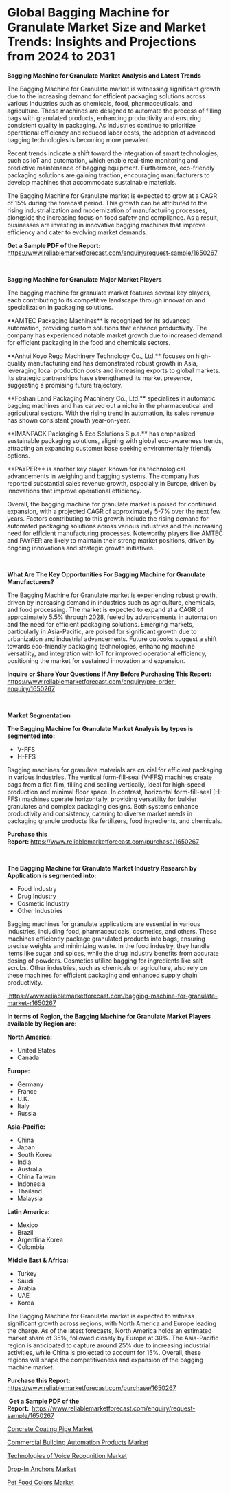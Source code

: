 <p><h1>Global Bagging Machine for Granulate Market Size and Market Trends: Insights and Projections from 2024 to 2031</h1></p><p><strong>Bagging Machine for Granulate Market Analysis and Latest Trends</strong></p>
<p><p>The Bagging Machine for Granulate market is witnessing significant growth due to the increasing demand for efficient packaging solutions across various industries such as chemicals, food, pharmaceuticals, and agriculture. These machines are designed to automate the process of filling bags with granulated products, enhancing productivity and ensuring consistent quality in packaging. As industries continue to prioritize operational efficiency and reduced labor costs, the adoption of advanced bagging technologies is becoming more prevalent.</p><p>Recent trends indicate a shift toward the integration of smart technologies, such as IoT and automation, which enable real-time monitoring and predictive maintenance of bagging equipment. Furthermore, eco-friendly packaging solutions are gaining traction, encouraging manufacturers to develop machines that accommodate sustainable materials.</p><p>The Bagging Machine for Granulate market is expected to grow at a CAGR of 15% during the forecast period. This growth can be attributed to the rising industrialization and modernization of manufacturing processes, alongside the increasing focus on food safety and compliance. As a result, businesses are investing in innovative bagging machines that improve efficiency and cater to evolving market demands.</p></p>
<p><strong>Get a Sample PDF of the Report:&nbsp;</strong> <a href="https://www.reliablemarketforecast.com/enquiry/request-sample/1650267?utm_campaign=1842&utm_medium=2&utm_source=Github&utm_content=ia&utm_term=08122024&utm_id=bagging-machine-for-granulate">https://www.reliablemarketforecast.com/enquiry/request-sample/1650267</a></p>
<p>&nbsp;</p>
<p><strong>Bagging Machine for Granulate Major Market Players</strong></p>
<p><p>The bagging machine for granulate market features several key players, each contributing to its competitive landscape through innovation and specialization in packaging solutions. </p><p>**AMTEC Packaging Machines** is recognized for its advanced automation, providing custom solutions that enhance productivity. The company has experienced notable market growth due to increased demand for efficient packaging in the food and chemicals sectors. </p><p>**Anhui Koyo Rego Machinery Technology Co., Ltd.** focuses on high-quality manufacturing and has demonstrated robust growth in Asia, leveraging local production costs and increasing exports to global markets. Its strategic partnerships have strengthened its market presence, suggesting a promising future trajectory. </p><p>**Foshan Land Packaging Machinery Co., Ltd.** specializes in automatic bagging machines and has carved out a niche in the pharmaceutical and agricultural sectors. With the rising trend in automation, its sales revenue has shown consistent growth year-on-year.</p><p>**IMANPACK Packaging & Eco Solutions S.p.a.** has emphasized sustainable packaging solutions, aligning with global eco-awareness trends, attracting an expanding customer base seeking environmentally friendly options. </p><p>**PAYPER** is another key player, known for its technological advancements in weighing and bagging systems. The company has reported substantial sales revenue growth, especially in Europe, driven by innovations that improve operational efficiency.</p><p>Overall, the bagging machine for granulate market is poised for continued expansion, with a projected CAGR of approximately 5-7% over the next few years. Factors contributing to this growth include the rising demand for automated packaging solutions across various industries and the increasing need for efficient manufacturing processes. Noteworthy players like AMTEC and PAYPER are likely to maintain their strong market positions, driven by ongoing innovations and strategic growth initiatives.</p></p>
<p>&nbsp;</p>
<p><strong>What Are The Key Opportunities For Bagging Machine for Granulate Manufacturers?</strong></p>
<p><p>The Bagging Machine for Granulate market is experiencing robust growth, driven by increasing demand in industries such as agriculture, chemicals, and food processing. The market is expected to expand at a CAGR of approximately 5.5% through 2028, fueled by advancements in automation and the need for efficient packaging solutions. Emerging markets, particularly in Asia-Pacific, are poised for significant growth due to urbanization and industrial advancements. Future outlooks suggest a shift towards eco-friendly packaging technologies, enhancing machine versatility, and integration with IoT for improved operational efficiency, positioning the market for sustained innovation and expansion.</p></p>
<p><strong>Inquire or Share Your Questions If Any Before Purchasing This Report:</strong> <a href="https://www.reliablemarketforecast.com/enquiry/pre-order-enquiry/1650267?utm_campaign=1842&utm_medium=2&utm_source=Github&utm_content=ia&utm_term=08122024&utm_id=bagging-machine-for-granulate">https://www.reliablemarketforecast.com/enquiry/pre-order-enquiry/1650267</a></p>
<p>&nbsp;</p>
<p><strong>Market Segmentation</strong></p>
<p><strong>The Bagging Machine for Granulate Market Analysis by types is segmented into:</strong></p>
<p><ul><li>V-FFS</li><li>H-FFS</li></ul></p>
<p><p>Bagging machines for granulate materials are crucial for efficient packaging in various industries. The vertical form-fill-seal (V-FFS) machines create bags from a flat film, filling and sealing vertically, ideal for high-speed production and minimal floor space. In contrast, horizontal form-fill-seal (H-FFS) machines operate horizontally, providing versatility for bulkier granulates and complex packaging designs. Both systems enhance productivity and consistency, catering to diverse market needs in packaging granule products like fertilizers, food ingredients, and chemicals.</p></p>
<p><strong>Purchase this Report:&nbsp;</strong><a href="https://www.reliablemarketforecast.com/purchase/1650267?utm_campaign=1842&utm_medium=2&utm_source=Github&utm_content=ia&utm_term=08122024&utm_id=bagging-machine-for-granulate">https://www.reliablemarketforecast.com/purchase/1650267</a></p>
<p>&nbsp;</p>
<p><strong>The Bagging Machine for Granulate Market Industry Research by Application is segmented into:</strong></p>
<p><ul><li>Food Industry</li><li>Drug Industry</li><li>Cosmetic Industry</li><li>Other Industries</li></ul></p>
<p><p>Bagging machines for granulate applications are essential in various industries, including food, pharmaceuticals, cosmetics, and others. These machines efficiently package granulated products into bags, ensuring precise weights and minimizing waste. In the food industry, they handle items like sugar and spices, while the drug industry benefits from accurate dosing of powders. Cosmetics utilize bagging for ingredients like salt scrubs. Other industries, such as chemicals or agriculture, also rely on these machines for efficient packaging and enhanced supply chain productivity.</p></p>
<p><a href="https://www.reliablemarketforecast.com/bagging-machine-for-granulate-market-r1650267?utm_campaign=1842&utm_medium=2&utm_source=Github&utm_content=ia&utm_term=08122024&utm_id=bagging-machine-for-granulate">&nbsp;https://www.reliablemarketforecast.com/bagging-machine-for-granulate-market-r1650267</a></p>
<p><strong>In terms of Region, the Bagging Machine for Granulate Market Players available by Region are:</strong></p>
<p>
    <p> <strong> North America: </strong>
        <ul>
            <li>United States</li>
            <li>Canada</li>
        </ul>
        </p> 
    <p> <strong> Europe: </strong>
        <ul>
            <li>Germany</li>
            <li>France</li>
            <li>U.K.</li>
            <li>Italy</li>
            <li>Russia</li>
        </ul>
        </p> 
    <p> <strong> Asia-Pacific: </strong>
        <ul>
            <li>China</li>
            <li>Japan</li>
            <li>South Korea</li>
            <li>India</li>
            <li>Australia</li>
            <li>China Taiwan</li>
            <li>Indonesia</li>
            <li>Thailand</li>
            <li>Malaysia</li>
        </ul>
        </p> 
    <p> <strong> Latin America: </strong>
        <ul>
            <li>Mexico</li>
            <li>Brazil</li>
            <li>Argentina Korea</li>
            <li>Colombia</li>
        </ul>
        </p> 
    <p> <strong> Middle East & Africa: </strong>
        <ul>
            <li>Turkey</li>
            <li>Saudi</li>
            <li>Arabia</li>
            <li>UAE</li>
            <li>Korea</li>
        </ul>
    </p>
    </p>
<p><p>The Bagging Machine for Granulate market is expected to witness significant growth across regions, with North America and Europe leading the charge. As of the latest forecasts, North America holds an estimated market share of 35%, followed closely by Europe at 30%. The Asia-Pacific region is anticipated to capture around 25% due to increasing industrial activities, while China is projected to account for 15%. Overall, these regions will shape the competitiveness and expansion of the bagging machine market.</p></p>
<p><strong>Purchase this Report: </strong><a href="https://www.reliablemarketforecast.com/purchase/1650267?utm_campaign=1842&utm_medium=2&utm_source=Github&utm_content=ia&utm_term=08122024&utm_id=bagging-machine-for-granulate">https://www.reliablemarketforecast.com/purchase/1650267</a></p>
<p>&nbsp;<strong>Get a Sample PDF of the Report:&nbsp;&nbsp;</strong><a href="https://www.reliablemarketforecast.com/enquiry/request-sample/1650267?utm_campaign=1842&utm_medium=2&utm_source=Github&utm_content=ia&utm_term=08122024&utm_id=bagging-machine-for-granulate">https://www.reliablemarketforecast.com/enquiry/request-sample/1650267</a></p>
<p><strong></strong></p>
<p><p><a href="https://issuu.com/reportprime-2/docs/concrete-coating-pipe-market-size-2030.pptx?utm_campaign=1842&utm_medium=2&utm_source=Github&utm_content=ia&utm_term=08122024&utm_id=bagging-machine-for-granulate">Concrete Coating Pipe Market</a></p><p><a href="https://www.linkedin.com/pulse/revenue-growth-commercial-building-automation-products-yuale?utm_campaign=1842&utm_medium=2&utm_source=Github&utm_content=ia&utm_term=08122024&utm_id=bagging-machine-for-granulate">Commercial Building Automation Products Market</a></p><p><a href="https://www.linkedin.com/pulse/t-insight-dial-ziosf?utm_campaign=1842&utm_medium=2&utm_source=Github&utm_content=ia&utm_term=08122024&utm_id=bagging-machine-for-granulate">Technologies of Voice Recognition Market</a></p><p><a href="https://github.com/RoccoManning/Market-Research-Report-List-7/blob/main/drop-in-anchors-market.md?utm_campaign=1842&utm_medium=2&utm_source=Github&utm_content=ia&utm_term=08122024&utm_id=bagging-machine-for-granulate">Drop-In Anchors Market</a></p><p><a href="https://issuu.com/reportprime-2/docs/pet-food-colors-market-size-2030.pptx?utm_campaign=1842&utm_medium=2&utm_source=Github&utm_content=ia&utm_term=08122024&utm_id=bagging-machine-for-granulate">Pet Food Colors Market</a></p></p>